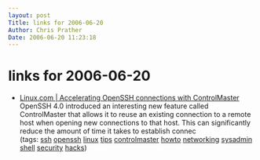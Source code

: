 ```yaml
---
layout: post
Title: links for 2006-06-20  
Author: Chris Prather
Date: 2006-06-20 11:23:18
---
```


# links for 2006-06-20
<ul class="delicious">
	<li>
		<div class="delicious-link"><a href="http://www.linux.com/article.pl?sid=06/05/19/145227">Linux.com | Accelerating OpenSSH connections with ControlMaster</a></div>
		<div class="delicious-extended">OpenSSH 4.0 introduced an interesting new feature called ControlMaster that allows it to reuse an existing connection to a remote host when opening new connections to that host. This can significantly reduce the amount of time it takes to establish connec</div>
		<div class="delicious-tags">(tags: <a href="http://del.icio.us/perigrin/ssh">ssh</a> <a href="http://del.icio.us/perigrin/openssh">openssh</a> <a href="http://del.icio.us/perigrin/linux">linux</a> <a href="http://del.icio.us/perigrin/tips">tips</a> <a href="http://del.icio.us/perigrin/controlmaster">controlmaster</a> <a href="http://del.icio.us/perigrin/howto">howto</a> <a href="http://del.icio.us/perigrin/networking">networking</a> <a href="http://del.icio.us/perigrin/sysadmin">sysadmin</a> <a href="http://del.icio.us/perigrin/shell">shell</a> <a href="http://del.icio.us/perigrin/security">security</a> <a href="http://del.icio.us/perigrin/hacks">hacks</a>)</div>
	</li>
</ul>

